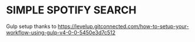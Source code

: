# SIMPLE SPOTIFY SEARCH

Gulp setup thanks to https://levelup.gitconnected.com/how-to-setup-your-workflow-using-gulp-v4-0-0-5450e3d7c512
